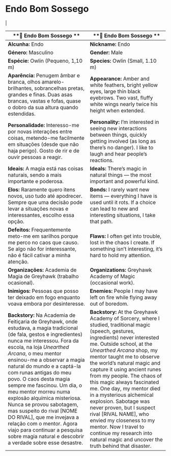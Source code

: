 # Endo Bom Sossego

|

| **🧙 Endo Bom Sossego **                                                                                                                                                                 | **🧙 Endo Bom Sossego **                                                                                                                                     |
| ---------------------------------------------------------------------------------------------------------------------------------------------------------------------------------------- | ------------------------------------------------------------------------------------------------------------------------------------------------------------ |
| **Alcunha:** Endo                                                                                                                                                                        | **Nickname:** Endo                                                                                                                                           |
| **Género:** Masculino                                                                                                                                                                    | **Gender:** Male                                                                                                                                             |
| **Espécie:** Owlin (Pequeno, 1,10 m)                                                                                                                                                     | **Species:** Owlin (Small, 1.10 m)                                                                                                                           |
| **Aparência:** Penugem âmbar e branca, olhos amarelo-brilhantes, sobrancelhas pretas, grandes e finas. Duas asas brancas, vastas e fofas, quase o dobro da sua altura quando estendidas. | **Appearance:** Amber and white feathers, bright yellow eyes, large thin black eyebrows. Two vast, fluffy white wings nearly twice his height when extended. |
| **Personalidade:** Interesso-me por novas interações entre coisas, metendo-me facilmente em situações (desde que não haja perigo). Gosto de rir e de ouvir pessoas a reagir. | **Personality:** I’m interested in seeing new interactions between things, quickly getting involved (as long as there’s no danger). I like to laugh and hear people’s reactions. |
| **Ideais:** A magia está nas coisas naturais, sendo a mais importante e poderosa. | **Ideals:** There’s magic in natural things — the most important and powerful kind. |
| **Elos:** Raramente quero itens novos, uso tudo até apodrecer. Sempre que uma decisão pode levar a situações novas e interessantes, escolho essa opção. | **Bonds:** I rarely want new items — everything I have is used until it rots. If a choice can lead to new and interesting situations, I take that path. |
| **Defeitos:** Frequentemente meto-me em sarilhos porque me perco no caos que causo. Se algo não for interessante, não é fácil cativar a minha atenção. | **Flaws:** I often get into trouble, lost in the chaos I create. If something isn’t interesting, it’s hard to hold my attention. |
| **Organizações:** Academia de Magia de Greyhawk (trabalho ocasional). | **Organizations:** Greyhawk Academy of Magic (occasional work). |
| **Inimigos:** Pessoas que posso ter deixado em fogo enquanto voava embora por desinteresse. | **Enemies:** People I may have left on fire while flying away out of boredom. |
| **Backstory:** Na Academia de Feitiçaria de Greyhawk, onde estudava, a magia tradicional (de fala, gestos e ingredientes) nunca me interessou. Fora da escola, na loja *Unearthed Arcana*, o meu mentor ensinou-me a observar a magia natural do mundo e a captá-la com runas antigas do meu povo. O caos desta magia sempre me fascinou. Um dia, o meu mentor morreu numa explosão alquímica misteriosa. Nunca se provou sabotagem, mas suspeito do rival [NOME DO RIVAL], que me invejava a relação com o mentor. Agora viajo para continuar a pesquisa sobre magia natural e descobrir a verdade sobre esse desastre. | **Backstory:** At the Greyhawk Academy of Sorcery, where I studied, traditional magic (speech, gestures, ingredients) never interested me. Outside school, at the *Unearthed Arcana* shop, my mentor taught me to observe the world’s natural magic and capture it using ancient runes from my people. The chaos of this magic always fascinated me. One day, my mentor died in a mysterious alchemical explosion. Sabotage was never proven, but I suspect rival [RIVAL NAME], who envied my closeness to my mentor. Now I travel to continue my research into natural magic and uncover the truth behind that disaster. |
